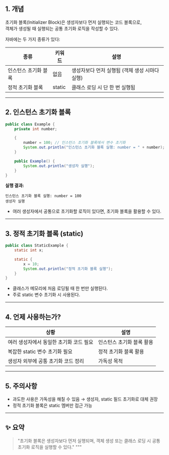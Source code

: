 ## 1. 개념

초기화 블록(Initializer Block)은 생성자보다 먼저 실행되는 코드 블록으로,  
객체가 생성될 때 실행되는 공통 초기화 로직을 작성할 수 있다.

자바에는 두 가지 종류가 있다:

| 종류 | 키워드 | 설명 |
|------|--------|------|
| 인스턴스 초기화 블록 | 없음 | 생성자보다 먼저 실행됨 (객체 생성 시마다 실행) |
| 정적 초기화 블록 | static | 클래스 로딩 시 단 한 번 실행됨 |

---

## 2. 인스턴스 초기화 블록

```java
public class Example {
    private int number;

    {
        number = 100; // 인스턴스 초기화 블록에서 변수 초기화
        System.out.println("인스턴스 초기화 블록 실행: number = " + number);
    }

    public Example() {
        System.out.println("생성자 실행");
    }
}
```

**실행 결과:**

```
인스턴스 초기화 블록 실행: number = 100
생성자 실행
```

- 여러 생성자에서 공통으로 초기화할 로직이 있다면, 초기화 블록을 활용할 수 있다.

---

## 3. 정적 초기화 블록 (static)

```java
public class StaticExample {
    static int x;

    static {
        x = 10;
        System.out.println("정적 초기화 블록 실행");
    }
}
```

- 클래스가 메모리에 처음 로딩될 때 한 번만 실행된다.
- 주로 static 변수 초기화 시 사용된다.

---

## 4. 언제 사용하는가?

| 상황 | 설명 |
|------|------|
| 여러 생성자에서 동일한 초기화 코드 필요 | 인스턴스 초기화 블록 활용 |
| 복잡한 static 변수 초기화 필요 | 정적 초기화 블록 활용 |
| 생성자 외부에 공통 초기화 코드 정리 | 가독성 목적 |

---

## 5. 주의사항

- 과도한 사용은 가독성을 해칠 수 있음 → 생성자, static 필드 초기화로 대체 권장
- 정적 초기화 블록은 static 멤버만 접근 가능

---

## ✨ 요약

> "초기화 블록은 생성자보다 먼저 실행되며, 객체 생성 또는 클래스 로딩 시 공통 초기화 로직을 실행할 수 있다."
"""
